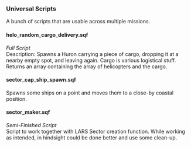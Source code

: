 ### Universal Scripts
A bunch of scripts that are usable across multiple missions.

#### helo_random_cargo_delivery.sqf
*Full Script*<br />
Description: Spawns a Huron carrying a piece of cargo, dropping it at a nearby empty spot, and leaving again. Cargo is various logistical stuff. Returns an array containing the array of helicopters and the cargo.

#### sector_cap_ship_spawn.sqf
Spawns some ships on a point and moves them to a close-by coastal position.

#### sector_maker.sqf
*Semi-Finished Script*<br />
Script to work together with LARS Sector creation function. While working as intended, in hindsight could be done better and use some clean-up.